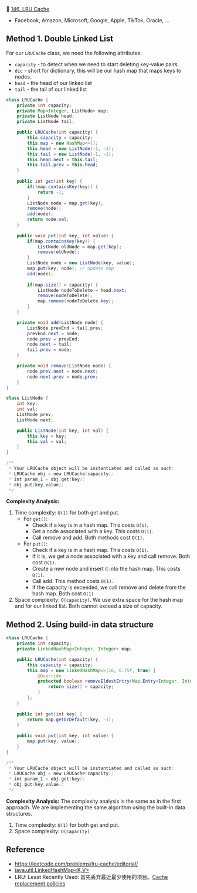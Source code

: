 🌟 [146. LRU Cache](https://leetcode.com/problems/lru-cache/)

* Facebook, Amazon, Microsoft, Google, Apple, TikTok, Oracle, ...


## Method 1. Double Linked List
For our `LRUCache` class, we need the following attributes:
* `capacity` - to detect when we need to start deleting key-value pairs.
* `dic` - short for dictionary, this will be our hash map that maps keys to nodes.
* `head` - the head of our linked list
* `tail` - the tail of our linked list

```Java
class LRUCache {
    private int capacity;
    private Map<Integer, ListNode> map;
    private ListNode head;
    private ListNode tail;

    public LRUCache(int capacity) {
        this.capacity = capacity;
        this.map = new HashMap<>();
        this.head = new ListNode(-1, -1);
        this.tail = new ListNode(-1, -1);
        this.head.next = this.tail;
        this.tail.prev = this.head;
    }
    
    public int get(int key) {
        if(!map.containsKey(key)) {
            return -1;
        }
        ListNode node = map.get(key);
        remove(node);
        add(node);
        return node.val;
    }
    
    public void put(int key, int value) {
        if(map.containsKey(key)) {
            ListNode oldNode = map.get(key);
            remove(oldNode);
        }
        ListNode node = new ListNode(key, value);
        map.put(key, node); // Update map
        add(node);
        
        if(map.size() > capacity) {
            ListNode nodeToDelete = head.next;
            remove(nodeToDelete);
            map.remove(nodeToDelete.key);
        }
    }

    private void add(ListNode node) {
        ListNode prevEnd = tail.prev;
        prevEnd.next = node;
        node.prev = prevEnd;
        node.next = tail;
        tail.prev = node;
    }

    private void remove(ListNode node) {
        node.prev.next = node.next;
        node.next.prev = node.prev;
    }
}

class ListNode {
    int key;
    int val;
    ListNode prev;
    ListNode next;

    public ListNode(int key, int val) {
        this.key = key;
        this.val = val;
    }
}

/**
 * Your LRUCache object will be instantiated and called as such:
 * LRUCache obj = new LRUCache(capacity);
 * int param_1 = obj.get(key);
 * obj.put(key,value);
 */
```
**Complexity Analysis:**
1. Time complexity: `O(1)` for both get and put.
    * For `get()`:
        * Check if a key is in a hash map. This costs `O(1)`.
        * Get a node associated with a key. This costs `O(1)`.
        * Call remove and add. Both methods cost `O(1)`.
    * For `put()`:
        * Check if a key is in a hash map. This costs `O(1)`.
        * If it is, we get a node associated with a key and call remove. Both cost `O(1)`.
        * Create a new node and insert it into the hash map. This costs `O(1)`.
        * Call add. This method costs `O(1)`.
        * If the capacity is exceeded, we call remove and delete from the hash map. Both cost `O(1)`
2. Space complexity: `O(capacity)`.  We use extra space for the hash map and for our linked list. Both cannot exceed a size of capacity.


## Method 2. Using build-in data structure
```Java
class LRUCache {
    private int capacity;
    private LinkedHashMap<Integer, Integer> map;

    public LRUCache(int capacity) {
        this.capacity = capacity;
        this.map = new LinkedHashMap<>(16, 0.75f, true) {
            @Override
            protected boolean removeEldestEntry(Map.Entry<Integer, Integer> eldest) {
                return size() > capacity;
            }
        };
    }
    
    public int get(int key) {
        return map.getOrDefault(key, -1);
    }
    
    public void put(int key, int value) {
        map.put(key, value);
    }
}

/**
 * Your LRUCache object will be instantiated and called as such:
 * LRUCache obj = new LRUCache(capacity);
 * int param_1 = obj.get(key);
 * obj.put(key,value);
 */
```
**Complexity Analysis:**
The complexity analysis is the same as in the first approach. We are implementing the same algorithm using the built-in data structures.
1. Time complexity: `O(1)` for both get and put.
2. Space complexity: `O(capacity)`


## Reference
* https://leetcode.com/problems/lru-cache/editorial/
* [java.util.LinkedHashMap<K,V>](https://docs.oracle.com/javase/8/docs/api/java/util/LinkedHashMap.html)
* LRU: Least Recently Used: 首先丢弃最近最少使用的项目。[Cache replacement policies](https://en.wikipedia.org/wiki/Cache_replacement_policies#LRU)
